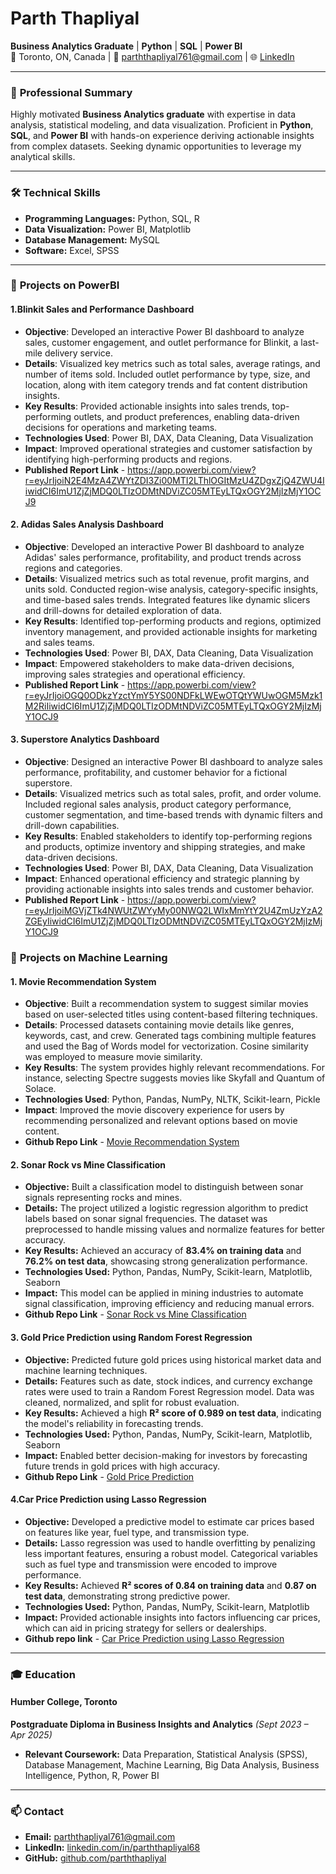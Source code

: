 # Parth Thapliyal  
**Business Analytics Graduate** | **Python** | **SQL** | **Power BI**  
📍 Toronto, ON, Canada | 📧 [parththapliyal761@gmail.com](mailto:parththapliyal761@gmail.com) | 🌐 [LinkedIn](https://www.linkedin.com/in/parththapliyal68)

---

### 📜 **Professional Summary**  
Highly motivated **Business Analytics graduate** with expertise in data analysis, statistical modeling, and data visualization. Proficient in **Python**, **SQL**, and **Power BI** with hands-on experience deriving actionable insights from complex datasets. Seeking dynamic opportunities to leverage my analytical skills.

---

### 🛠 **Technical Skills**  
- **Programming Languages:** Python, SQL, R  
- **Data Visualization:** Power BI, Matplotlib  
- **Database Management:** MySQL  
- **Software:** Excel, SPSS  

---

### 💼 **Projects on PowerBI**

#### **1.Blinkit Sales and Performance Dashboard**
- **Objective**: Developed an interactive Power BI dashboard to analyze sales, customer engagement, and outlet performance for Blinkit, a last-mile delivery service.
- **Details**: Visualized key metrics such as total sales, average ratings, and number of items sold. Included outlet performance by type, size, and location, along with item category trends and fat content distribution insights.
- **Key Results**: Provided actionable insights into sales trends, top-performing outlets, and product preferences, enabling data-driven decisions for operations and marketing teams.
- **Technologies Used**: Power BI, DAX, Data Cleaning, Data Visualization
- **Impact**: Improved operational strategies and customer satisfaction by identifying high-performing products and regions.
- **Published Report Link** -  https://app.powerbi.com/view?r=eyJrIjoiN2E4MzA4ZWYtZDI3Zi00MTI2LThlOGItMzU4ZDgxZjQ4ZWU4IiwidCI6ImU1ZjZjMDQ0LTIzODMtNDViZC05MTEyLTQxOGY2MjIzMjY1OCJ9

 #### **2. Adidas Sales Analysis Dashboard**
- **Objective**: Developed an interactive Power BI dashboard to analyze Adidas' sales performance, profitability, and product trends across regions and categories.
- **Details**: Visualized metrics such as total revenue, profit margins, and units sold. Conducted region-wise analysis, category-specific insights, and time-based sales trends. Integrated features like dynamic slicers and drill-downs for detailed exploration of data.
- **Key Results**: Identified top-performing products and regions, optimized inventory management, and provided actionable insights for marketing and sales teams.
- **Technologies Used**: Power BI, DAX, Data Cleaning, Data Visualization
- **Impact**: Empowered stakeholders to make data-driven decisions, improving sales strategies and operational efficiency.
- **Published Report Link** - https://app.powerbi.com/view?r=eyJrIjoiOGQ0ODkzYzctYmY5YS00NDFkLWEwOTQtYWUwOGM5Mzk1M2RiIiwidCI6ImU1ZjZjMDQ0LTIzODMtNDViZC05MTEyLTQxOGY2MjIzMjY1OCJ9

#### **3. Superstore Analytics Dashboard**
- **Objective**: Designed an interactive Power BI dashboard to analyze sales performance, profitability, and customer behavior for a fictional superstore.
- **Details**: Visualized metrics such as total sales, profit, and order volume. Included regional sales analysis, product category performance, customer segmentation, and time-based trends with dynamic filters and drill-down capabilities.
- **Key Results**: Enabled stakeholders to identify top-performing regions and products, optimize inventory and shipping strategies, and make data-driven decisions.
- **Technologies Used**: Power BI, DAX, Data Cleaning, Data Visualization
- **Impact**: Enhanced operational efficiency and strategic planning by providing actionable insights into sales trends and customer behavior.
- **Published Report Link** - https://app.powerbi.com/view?r=eyJrIjoiMGVjZTk4NWUtZWYyMy00NWQ2LWIxMmYtY2U4ZmUzYzA2ZGEyIiwidCI6ImU1ZjZjMDQ0LTIzODMtNDViZC05MTEyLTQxOGY2MjIzMjY1OCJ9


### 💼 **Projects on Machine Learning**


#### **1. Movie Recommendation System**
- **Objective**: Built a recommendation system to suggest similar movies based on user-selected titles using content-based filtering techniques.
- **Details**: Processed datasets containing movie details like genres, keywords, cast, and crew. Generated tags combining multiple features and used the Bag of Words model for vectorization. Cosine similarity 
  was employed to measure movie similarity.
- **Key Results**: The system provides highly relevant recommendations. For instance, selecting Spectre suggests movies like Skyfall and Quantum of Solace.
- **Technologies Used**: Python, Pandas, NumPy, NLTK, Scikit-learn, Pickle
- **Impact**: Improved the movie discovery experience for users by recommending personalized and relevant options based on movie content.
- **Github Repo Link** - [Movie Recommendation System](https://github.com/Parththapliyal/Movie-recommendation-system/tree/main)


#### **2. Sonar Rock vs Mine Classification**  
- **Objective:** Built a classification model to distinguish between sonar signals representing rocks and mines.  
- **Details:** The project utilized a logistic regression algorithm to predict labels based on sonar signal frequencies. The dataset was preprocessed to handle missing values and normalize features for better accuracy.  
- **Key Results:** Achieved an accuracy of **83.4% on training data** and **76.2% on test data**, showcasing strong generalization performance.  
- **Technologies Used:** Python, Pandas, NumPy, Scikit-learn, Matplotlib, Seaborn  
- **Impact:** This model can be applied in mining industries to automate signal classification, improving efficiency and reducing manual errors.
- **Github Repo Link** - [Sonar Rock vs Mine Classification](https://github.com/Parththapliyal/Sonar-Rock-vs-Mine-Classification-using-Logistic-Regression-/tree/main) 


#### **3. Gold Price Prediction using Random Forest Regression**  
- **Objective:** Predicted future gold prices using historical market data and machine learning techniques.  
- **Details:** Features such as date, stock indices, and currency exchange rates were used to train a Random Forest Regression model. Data was cleaned, normalized, and split for robust evaluation.  
- **Key Results:** Achieved a high **R² score of 0.989 on test data**, indicating the model's reliability in forecasting trends.  
- **Technologies Used:** Python, Pandas, NumPy, Scikit-learn, Matplotlib, Seaborn  
- **Impact:** Enabled better decision-making for investors by forecasting future trends in gold prices with high accuracy.
- **Github Repo Link** - [Gold Price Prediction](https://github.com/Parththapliyal/Gold-Price-Prediction/tree/main)

#### **4.Car Price Prediction using Lasso Regression**  
- **Objective:** Developed a predictive model to estimate car prices based on features like year, fuel type, and transmission type.  
- **Details:** Lasso regression was used to handle overfitting by penalizing less important features, ensuring a robust model. Categorical variables such as fuel type and transmission were encoded to improve performance.  
- **Key Results:** Achieved **R² scores of 0.84 on training data** and **0.87 on test data**, demonstrating strong predictive power.  
- **Technologies Used:** Python, Pandas, NumPy, Scikit-learn, Matplotlib  
- **Impact:** Provided actionable insights into factors influencing car prices, which can aid in pricing strategy for sellers or dealerships.
- **Github repo link** - [Car Price Prediction using Lasso Regression](https://github.com/Parththapliyal/Car-Price-Prediction-using-Lasso-Regression)

---

### 🎓 **Education**  
#### Humber College, Toronto  
**Postgraduate Diploma in Business Insights and Analytics** *(Sept 2023 – Apr 2025)*  
- **Relevant Coursework:** Data Preparation, Statistical Analysis (SPSS), Database Management, Machine Learning, Big Data Analysis, Business Intelligence, Python, R, Power BI

---

### 📫 **Contact**  
- **Email:** [parththapliyal761@gmail.com](mailto:parththapliyal761@gmail.com)  
- **LinkedIn:** [linkedin.com/in/parththapliyal68](https://www.linkedin.com/in/parththapliyal68)  
- **GitHub:** [github.com/parththapliyal](https://github.com/parththapliyal)

